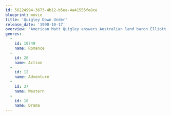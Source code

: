 ```yaml
---
id: 56224994-3673-4b12-b5ea-4a41555fe8ce
blueprint: movie
title: 'Quigley Down Under'
release_date: '1990-10-17'
overview: "American Matt Quigley answers Australian land baron Elliott Marston's ad for a sharpshooter to kill the dingoes on his property. But when Quigley finds out that Marston's real target is the aborigines, Quigley hits the road. Now, even American expatriate Crazy Cora can't keep Quigley safe in his cat-and-mouse game with the homicidal Marston."
genres:
  -
    id: 10749
    name: Romance
  -
    id: 28
    name: Action
  -
    id: 12
    name: Adventure
  -
    id: 37
    name: Western
  -
    id: 18
    name: Drama
---
```

